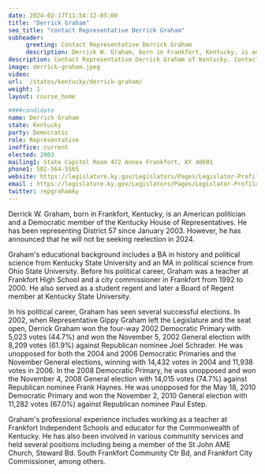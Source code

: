 ```yaml
---
date: 2024-02-17T11:54:12-05:00
title: "Derrick Graham"
seo_title: "contact Representative Derrick Graham"
subheader:
     greeting: Contact Representative Derrick Graham
     description: Derrick W. Graham, born in Frankfort, Kentucky, is an American politician and a Democratic member of the Kentucky House of Representatives. He has been representing District 57 since January 2003.
description: Contact Representative Derrick Graham of Kentucky. Contact information for Derrick Graham includes email address, phone number, and mailing address.
image: derrick-graham.jpeg
video:
url:  /states/kentucky/derrick-graham/
weight: 1
layout: course_home

####candidate
name: Derrick Graham
state: Kentucky
party: Democratic
role: Representative
inoffice: current
elected: 2003
mailing1: State Capitol Room 472 Annex Frankfort, KY 40601
phone1: 502-564-5565
website: https://legislature.ky.gov/Legislators/Pages/Legislator-Profile.aspx?DistrictNumber=57/
email : https://legislature.ky.gov/Legislators/Pages/Legislator-Profile.aspx?DistrictNumber=57/
twitter: repgrahamky
---
```


Derrick W. Graham, born in Frankfort, Kentucky, is an American politician and a Democratic member of the Kentucky House of Representatives. He has been representing District 57 since January 2003. However, he has announced that he will not be seeking reelection in 2024.

Graham's educational background includes a BA in history and political science from Kentucky State University and an MA in political science from Ohio State University. Before his political career, Graham was a teacher at Frankfort High School and a city commissioner in Frankfort from 1992 to 2000. He also served as a student regent and later a Board of Regent member at Kentucky State University.

In his political career, Graham has seen several successful elections. In 2002, when Representative Gippy Graham left the Legislature and the seat open, Derrick Graham won the four-way 2002 Democratic Primary with 5,023 votes (44.7%) and won the November 5, 2002 General election with 8,209 votes (61.9%) against Republican nominee Joel Schrader. He was unopposed for both the 2004 and 2006 Democratic Primaries and the November General elections, winning with 14,432 votes in 2004 and 11,938 votes in 2006. In the 2008 Democratic Primary, he was unopposed and won the November 4, 2008 General election with 14,015 votes (74.7%) against Republican nominee Frank Haynes. He was unopposed for the May 18, 2010 Democratic Primary and won the November 2, 2010 General election with 11,282 votes (67.0%) against Republican nominee Paul Estep.

Graham's professional experience includes working as a teacher at Frankfort Independent Schools and educator for the Commonwealth of Kentucky. He has also been involved in various community services and held several positions including being a member of the St John AME Church, Steward Bd. South Frankfort Community Ctr Bd, and Frankfort City Commissioner, among others.
